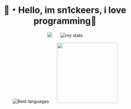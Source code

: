 <h1 align="center">🌿・Hello, im sn1ckeers, i love programming👅</h1>

<div align="center">
  <div>
    
<img src="https://github.com/user-attachments/assets/d6b53e62-142a-4953-ba42-75901df8937d">ㅤㅤ![my stats](https://github-readme-stats.vercel.app/api?username=sn1ckeers&show_icons=true&theme=transparent)
  </div>
  <div>
    
![Best languages](https://github-readme-stats.vercel.app/api/top-langs/?username=sn1ckeers&layout=compact&theme=transparent)ㅤㅤ<img src="https://github.com/user-attachments/assets/95b29f30-5daf-4eec-b196-dee6d0c65ef8" width="195">

  </div>
</div>
